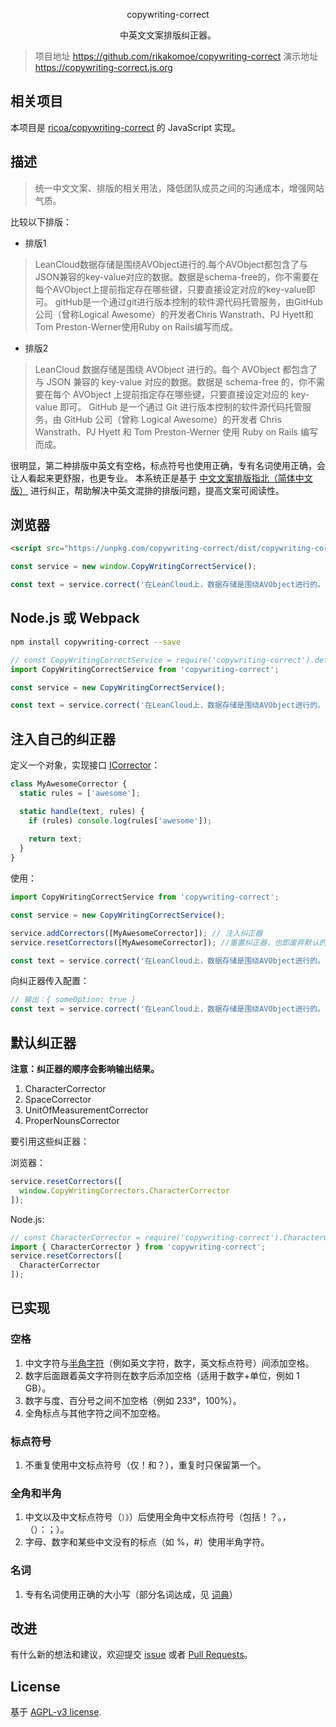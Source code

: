 <p align="center">
copywriting-correct
</a>

<p align="center">中英文文案排版纠正器。</p>

> 项目地址 https://github.com/rikakomoe/copywriting-correct
演示地址 https://copywriting-correct.js.org

## 相关项目

本项目是 [ricoa/copywriting-correct](https://github.com/ricoa/copywriting-correct) 的 JavaScript 实现。

## 描述

> 统一中文文案、排版的相关用法，降低团队成员之间的沟通成本，增强网站气质。
 
比较以下排版：
* 排版1
>LeanCloud数据存储是围绕AVObject进行的.每个AVObject都包含了与JSON兼容的key-value对应的数据。数据是schema-free的，你不需要在每个AVObject上提前指定存在哪些键，只要直接设定对应的key-value即可。
gitHub是一个通过git进行版本控制的软件源代码托管服务，由GitHub公司（曾称Logical Awesome）的开发者Chris Wanstrath、PJ Hyett和Tom Preston-Werner使用Ruby on Rails编写而成。

* 排版2
>LeanCloud 数据存储是围绕 AVObject 进行的。每个 AVObject 都包含了与 JSON 兼容的 key-value 对应的数据。数据是 schema-free 的，你不需要在每个 AVObject 上提前指定存在哪些键，只要直接设定对应的 key-value 即可。
GitHub 是一个通过 Git 进行版本控制的软件源代码托管服务，由 GitHub 公司（曾称 Logical Awesome）的开发者 Chris Wanstrath、PJ Hyett 和 Tom Preston-Werner 使用 Ruby on Rails 编写而成。

很明显，第二种排版中英文有空格，标点符号也使用正确，专有名词使用正确，会让人看起来更舒服，也更专业。
本系统正是基于 [中文文案排版指北（简体中文版）](https://github.com/mzlogin/chinese-copywriting-guidelines) 进行纠正，帮助解决中英文混排的排版问题，提高文案可阅读性。

## 浏览器

```html
<script src="https://unpkg.com/copywriting-correct/dist/copywriting-correct.min.js"></script>
```

```javascript
const service = new window.CopyWritingCorrectService();

const text = service.correct('在LeanCloud上，数据存储是围绕AVObject进行的。');
```

## Node.js 或 Webpack

```bash
npm install copywriting-correct --save
```

```javascript
// const CopyWritingCorrectService = require('copywriting-correct').default;
import CopyWritingCorrectService from 'copywriting-correct';

const service = new CopyWritingCorrectService();

const text = service.correct('在LeanCloud上，数据存储是围绕AVObject进行的。');
```

## 注入自己的纠正器

定义一个对象，实现接口 [ICorrector](https://github.com/rikakomoe/copywriting-correct/tree/master/@types/correctors/Interfaces/ICorrector.d.ts)：

```javascript
class MyAwesomeCorrector {
  static rules = ['awesome'];

  static handle(text, rules) {
    if (rules) console.log(rules['awesome']);
    
    return text;
  }
}
```

使用：

```javascript
import CopyWritingCorrectService from 'copywriting-correct';

const service = new CopyWritingCorrectService();

service.addCorrectors([MyAwesomeCorrector]); // 注入纠正器
service.resetCorrectors([MyAwesomeCorrector]); //重置纠正器，也即废弃默认的纠正器

const text = service.correct('在LeanCloud上，数据存储是围绕AVObject进行的。');

```

向纠正器传入配置：

```javascript
// 输出：{ someOption: true }
const text = service.correct('在LeanCloud上，数据存储是围绕AVObject进行的。', { awesome: { someOption: true } });
```


## 默认纠正器

**注意：纠正器的顺序会影响输出结果。**

1. CharacterCorrector
2. SpaceCorrector
3. UnitOfMeasurementCorrector
4. ProperNounsCorrector

要引用这些纠正器：

浏览器：

```javascript
service.resetCorrectors([
  window.CopyWritingCorrectors.CharacterCorrector
]);
```

Node.js:

```javascript
// const CharacterCorrector = require('copywriting-correct').CharacterCorrector;
import { CharacterCorrector } from 'copywriting-correct';
service.resetCorrectors([
  CharacterCorrector
]);
```

## 已实现

### 空格

1. 中文字符与[半角字符](http://zh.wikipedia.org/wiki/%E5%85%A8%E5%BD%A2%E5%92%8C%E5%8D%8A%E5%BD%A2)（例如英文字符，数字，英文标点符号）间添加空格。
2. 数字后面跟着英文字符则在数字后添加空格（适用于数字+单位，例如 1 GB）。
3. 数字与度、百分号之间不加空格（例如 233°，100%）。
3. 全角标点与其他字符之间不加空格。

### 标点符号

1. 不重复使用中文标点符号（仅！和？），重复时只保留第一个。

### 全角和半角

1. 中文以及中文标点符号（```）》```）后使用全角中文标点符号（包括！？。，（）：；）。
2. 字母、数字和某些中文没有的标点（如 %，#）使用半角字符。

### 名词

1. 专有名词使用正确的大小写（部分名词达成，见 [词典](https://github.com/NauxLiu/auto-correct/blob/afb60f8685a205adfe33ee342c98cc3e20d33c9e/dicts.php)）

## 改进

有什么新的想法和建议，欢迎提交 [issue](https://github.com/rikakomoe/copywriting-correct/issues) 或者 [Pull Requests](https://github.com/rikakomoe/copywriting-correct/pulls)。

## License

基于 [AGPL-v3 license](https://www.gnu.org/licenses/agpl-3.0.zh-cn.html).
